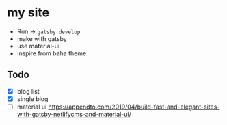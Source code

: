 # my site

* Run -> `gatsby develop`
* make with gatsby
* use material-ui
* inspire from baha theme

## Todo

- [x] blog list
- [x] single blog
- [ ] material ui https://appendto.com/2019/04/build-fast-and-elegant-sites-with-gatsby-netlifycms-and-material-ui/
